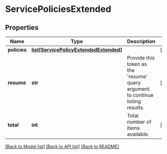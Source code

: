 # ServicePoliciesExtended

## Properties
Name | Type | Description | Notes
------------ | ------------- | ------------- | -------------
**policies** | [**list[ServicePolicyExtendedExtended]**](ServicePolicyExtendedExtended.md) |  | [optional] 
**resume** | **str** | Provide this token as the &#39;resume&#39; query argument to continue listing results. | [optional] 
**total** | **int** | Total number of items available. | [optional] 

[[Back to Model list]](../README.md#documentation-for-models) [[Back to API list]](../README.md#documentation-for-api-endpoints) [[Back to README]](../README.md)


